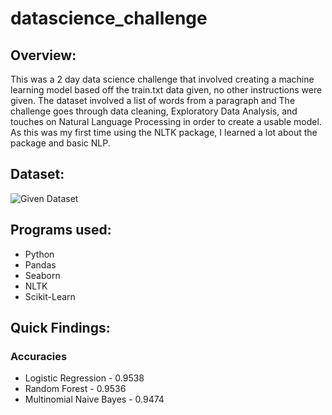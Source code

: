 # datascience_challenge


## Overview:
This was a 2 day data science challenge that involved creating a machine learning model based off the train.txt data given, no other instructions were given. The dataset involved a list of words from a paragraph and The challenge goes through data cleaning, Exploratory Data Analysis, and touches on Natural Language Processing in order to create a usable model. As this was my first time using the NLTK package, I learned a lot about the package and basic NLP. 

## Dataset:
![Given Dataset](datset.png "Data")

## Programs used:
* Python
* Pandas
* Seaborn
* NLTK
* Scikit-Learn

## Quick Findings:
### Accuracies
* Logistic Regression - 0.9538
* Random Forest - 0.9536
* Multinomial Naive Bayes - 0.9474

###
